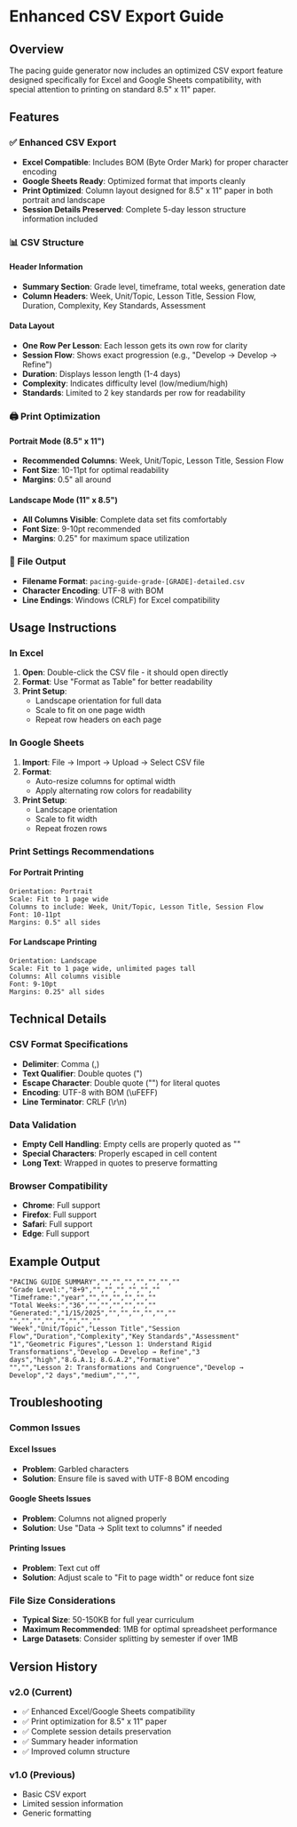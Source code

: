 # Enhanced CSV Export Guide

## Overview
The pacing guide generator now includes an optimized CSV export feature designed specifically for Excel and Google Sheets compatibility, with special attention to printing on standard 8.5" x 11" paper.

## Features

### ✅ Enhanced CSV Export
- **Excel Compatible**: Includes BOM (Byte Order Mark) for proper character encoding
- **Google Sheets Ready**: Optimized format that imports cleanly
- **Print Optimized**: Column layout designed for 8.5" x 11" paper in both portrait and landscape
- **Session Details Preserved**: Complete 5-day lesson structure information included

### 📊 CSV Structure

#### Header Information
- **Summary Section**: Grade level, timeframe, total weeks, generation date
- **Column Headers**: Week, Unit/Topic, Lesson Title, Session Flow, Duration, Complexity, Key Standards, Assessment

#### Data Layout
- **One Row Per Lesson**: Each lesson gets its own row for clarity
- **Session Flow**: Shows exact progression (e.g., "Develop → Develop → Refine")
- **Duration**: Displays lesson length (1-4 days)
- **Complexity**: Indicates difficulty level (low/medium/high)
- **Standards**: Limited to 2 key standards per row for readability

### 🖨️ Print Optimization

#### Portrait Mode (8.5" x 11")
- **Recommended Columns**: Week, Unit/Topic, Lesson Title, Session Flow
- **Font Size**: 10-11pt for optimal readability
- **Margins**: 0.5" all around

#### Landscape Mode (11" x 8.5")
- **All Columns Visible**: Complete data set fits comfortably
- **Font Size**: 9-10pt recommended
- **Margins**: 0.25" for maximum space utilization

### 📁 File Output
- **Filename Format**: `pacing-guide-grade-[GRADE]-detailed.csv`
- **Character Encoding**: UTF-8 with BOM
- **Line Endings**: Windows (CRLF) for Excel compatibility

## Usage Instructions

### In Excel
1. **Open**: Double-click the CSV file - it should open directly
2. **Format**: Use "Format as Table" for better readability
3. **Print Setup**: 
   - Landscape orientation for full data
   - Scale to fit on one page width
   - Repeat row headers on each page

### In Google Sheets
1. **Import**: File → Import → Upload → Select CSV file
2. **Format**: 
   - Auto-resize columns for optimal width
   - Apply alternating row colors for readability
3. **Print Setup**:
   - Landscape orientation
   - Scale to fit width
   - Repeat frozen rows

### Print Settings Recommendations

#### For Portrait Printing
```
Orientation: Portrait
Scale: Fit to 1 page wide
Columns to include: Week, Unit/Topic, Lesson Title, Session Flow
Font: 10-11pt
Margins: 0.5" all sides
```

#### For Landscape Printing
```
Orientation: Landscape
Scale: Fit to 1 page wide, unlimited pages tall
Columns: All columns visible
Font: 9-10pt
Margins: 0.25" all sides
```

## Technical Details

### CSV Format Specifications
- **Delimiter**: Comma (,)
- **Text Qualifier**: Double quotes (")
- **Escape Character**: Double quote ("") for literal quotes
- **Encoding**: UTF-8 with BOM (\\uFEFF)
- **Line Terminator**: CRLF (\\r\\n)

### Data Validation
- **Empty Cell Handling**: Empty cells are properly quoted as ""
- **Special Characters**: Properly escaped in cell content
- **Long Text**: Wrapped in quotes to preserve formatting

### Browser Compatibility
- **Chrome**: Full support
- **Firefox**: Full support
- **Safari**: Full support
- **Edge**: Full support

## Example Output

```csv
"PACING GUIDE SUMMARY","","","","","","",""
"Grade Level:","8+9","","","","","",""
"Timeframe:","year","","","","","",""
"Total Weeks:","36","","","","","",""
"Generated:","1/15/2025","","","","","",""
"","","","","","","",""
"Week","Unit/Topic","Lesson Title","Session Flow","Duration","Complexity","Key Standards","Assessment"
"1","Geometric Figures","Lesson 1: Understand Rigid Transformations","Develop → Develop → Refine","3 days","high","8.G.A.1; 8.G.A.2","Formative"
"","","Lesson 2: Transformations and Congruence","Develop → Develop","2 days","medium","","",
```

## Troubleshooting

### Common Issues

#### Excel Issues
- **Problem**: Garbled characters
- **Solution**: Ensure file is saved with UTF-8 BOM encoding

#### Google Sheets Issues
- **Problem**: Columns not aligned properly
- **Solution**: Use "Data → Split text to columns" if needed

#### Printing Issues
- **Problem**: Text cut off
- **Solution**: Adjust scale to "Fit to page width" or reduce font size

### File Size Considerations
- **Typical Size**: 50-150KB for full year curriculum
- **Maximum Recommended**: 1MB for optimal spreadsheet performance
- **Large Datasets**: Consider splitting by semester if over 1MB

## Version History

### v2.0 (Current)
- ✅ Enhanced Excel/Google Sheets compatibility
- ✅ Print optimization for 8.5" x 11" paper
- ✅ Complete session details preservation
- ✅ Summary header information
- ✅ Improved column structure

### v1.0 (Previous)
- Basic CSV export
- Limited session information
- Generic formatting
